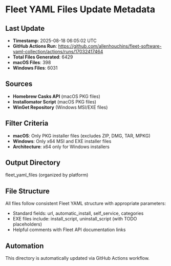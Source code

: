 # Fleet YAML Files Update Metadata

## Last Update
- **Timestamp**: 2025-08-18 06:05:02 UTC
- **GitHub Actions Run**: https://github.com/allenhouchins/fleet-software-yaml-collection/actions/runs/17032417464
- **Total Files Generated**: 6429
- **macOS Files**: 398
- **Windows Files**: 6031

## Sources
- **Homebrew Casks API** (macOS PKG files)
- **Installomator Script** (macOS PKG files)
- **WinGet Repository** (Windows MSI/EXE files)

## Filter Criteria
- **macOS**: Only PKG installer files (excludes ZIP, DMG, TAR, MPKG)
- **Windows**: Only x64 MSI and EXE installer files
- **Architecture**: x64 only for Windows installers

## Output Directory
fleet_yaml_files (organized by platform)

## File Structure
All files follow consistent Fleet YAML structure with appropriate parameters:
- Standard fields: url, automatic_install, self_service, categories
- EXE files include: install_script, uninstall_script (with TODO placeholders)
- Helpful comments with Fleet API documentation links

## Automation
This directory is automatically updated via GitHub Actions workflow.
